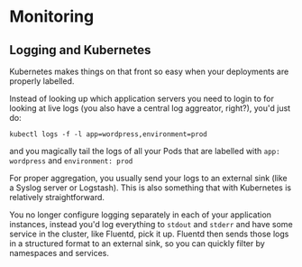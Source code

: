 # Monitoring

## Logging and Kubernetes

Kubernetes makes things on that front so easy when your deployments are properly labelled.

Instead of looking up which application servers you need to login to for looking at live logs (you also have a central log aggreator, right?), you'd just do:

```
kubectl logs -f -l app=wordpress,environment=prod
```

and you magically tail the logs of all your Pods that are labelled with `app: wordpress` and `environment: prod`

For proper aggregation, you usually send your logs to an external sink (like a Syslog server or Logstash). This is also something that with Kubernetes is relatively straightforward.

You no longer configure logging separately in each of your application instances, instead you'd log everything to `stdout` and `stderr` and have some service in the cluster, like Fluentd, pick it up. Fluentd then sends those logs in a structured format to an external sink, so you can quickly filter by namespaces and services.